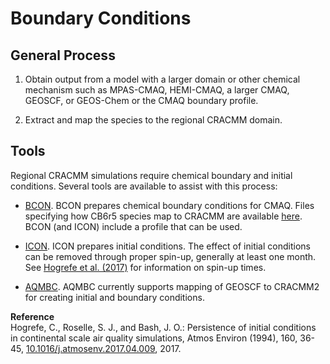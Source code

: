 # Boundary Conditions

## General Process

1. Obtain output from a model with a larger domain or other chemical mechanism such as MPAS-CMAQ, HEMI-CMAQ, a larger CMAQ, GEOSCF, or GEOS-Chem or the CMAQ boundary profile.  

2. Extract and map the species to the regional CRACMM domain. 

## Tools 
Regional CRACMM simulations require chemical boundary and initial conditions. Several tools are available to assist with this process:

* [BCON](https://github.com/USEPA/CMAQ/tree/main/PREP/bcon). BCON prepares chemical boundary conditions for CMAQ. Files specifying how CB6r5 species map to CRACMM are available [here](https://github.com/USEPA/CMAQ/tree/main/PREP/bcon/map2mech). BCON (and ICON) include a profile that can be used.

* [ICON](https://github.com/USEPA/CMAQ/blob/main/PREP/icon/README.md). ICON prepares initial conditions. The effect of initial conditions can be removed through proper spin-up, generally at least one month. See [Hogrefe et al. (2017)](https://doi.org/10.1016/j.atmosenv.2017.04.009) for information on spin-up times.  

* [AQMBC](https://barronh.github.io/aqmbc/). AQMBC currently supports mapping of GEOSCF to CRACMM2 for creating initial and boundary conditions. 

**Reference**  
Hogrefe, C., Roselle, S. J., and Bash, J. O.: Persistence of initial conditions in continental scale air quality simulations, Atmos Environ (1994), 160, 36-45, [10.1016/j.atmosenv.2017.04.009](https://doi.org/10.1016/j.atmosenv.2017.04.009), 2017.
 